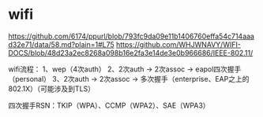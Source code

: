 # wifi


https://github.com/6174/ppurl/blob/793fc9da09e11b1406760effa54c714aaad32e71/data/58.md?plain=1#L75
https://github.com/WHJWNAVY/WIFI-DOCS/blob/48d23a2ec8268a098b16e2fa3e14de3e0b966686/IEEE-802.11/



wifi流程：
1、wep（4次auth）
2、2次auth -> 2次assoc -> eapol四次握手（personal）
3、2次auth -> 2次assoc -> 多次握手（enterprise、EAP之上的802.1X）（可能涉及到TLS）

四次握手RSN：TKIP（WPA）、CCMP（WPA2）、SAE（WPA3）
  
